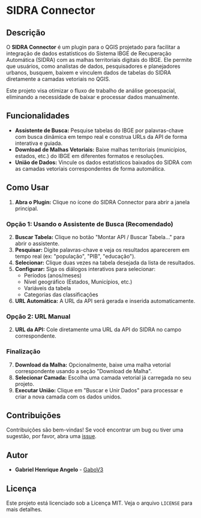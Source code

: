 # SIDRA Connector

## Descrição

O **SIDRA Connector** é um plugin para o QGIS projetado para facilitar a integração de dados estatísticos do Sistema IBGE de Recuperação Automática (SIDRA) com as malhas territoriais digitais do IBGE. Ele permite que usuários, como analistas de dados, pesquisadores e planejadores urbanos, busquem, baixem e vinculem dados de tabelas do SIDRA diretamente a camadas vetoriais no QGIS.

Este projeto visa otimizar o fluxo de trabalho de análise geoespacial, eliminando a necessidade de baixar e processar dados manualmente.

## Funcionalidades

*   **Assistente de Busca:** Pesquise tabelas do IBGE por palavras-chave com busca dinâmica em tempo real e construa URLs da API de forma interativa e guiada.
*   **Download de Malhas Vetoriais:** Baixe malhas territoriais (municípios, estados, etc.) do IBGE em diferentes formatos e resoluções.
*   **União de Dados:** Vincule os dados estatísticos baixados do SIDRA com as camadas vetoriais correspondentes de forma automática.

## Como Usar

1.  **Abra o Plugin:** Clique no ícone do SIDRA Connector para abrir a janela principal.

### Opção 1: Usando o Assistente de Busca (Recomendado)
2.  **Buscar Tabela:** Clique no botão "Montar API / Buscar Tabela..." para abrir o assistente.
3.  **Pesquisar:** Digite palavras-chave e veja os resultados aparecerem em tempo real (ex: "população", "PIB", "educação").
4.  **Selecionar:** Clique duas vezes na tabela desejada da lista de resultados.
5.  **Configurar:** Siga os diálogos interativos para selecionar:
    - Períodos (anos/meses)
    - Nível geográfico (Estados, Municípios, etc.)
    - Variáveis da tabela
    - Categorias das classificações
6.  **URL Automática:** A URL da API será gerada e inserida automaticamente.

### Opção 2: URL Manual
2.  **URL da API:** Cole diretamente uma URL da API do SIDRA no campo correspondente.

### Finalização
7.  **Download da Malha:** Opcionalmente, baixe uma malha vetorial correspondente usando a seção "Download de Malha".
8.  **Selecionar Camada:** Escolha uma camada vetorial já carregada no seu projeto.
9.  **Executar União:** Clique em "Buscar e Unir Dados" para processar e criar a nova camada com os dados unidos.

## Contribuições

Contribuições são bem-vindas! Se você encontrar um bug ou tiver uma sugestão, por favor, abra uma [issue](https://github.com/GaboV3/sidra_connector/issues).

## Autor

*   **Gabriel Henrique Angelo** - [GaboV3](https://github.com/GaboV3)

## Licença

Este projeto está licenciado sob a Licença MIT. Veja o arquivo `LICENSE` para mais detalhes.

